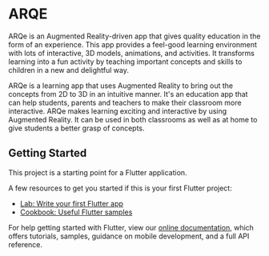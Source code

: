 # ARQE

ARQe is an Augmented Reality-driven app that gives quality education in the form of an experience. This app provides a feel-good learning environment with lots of interactive, 3D models, animations, and activities. It transforms learning into a fun activity by teaching important concepts and skills to children in a new and delightful way.

ARQe is a learning app that uses Augmented Reality to bring out the concepts from 2D to 3D in an intuitive manner. It's an education app that can help students, parents and teachers to make their classroom more interactive. ARQe makes learning exciting and interactive by using Augmented Reality. It can be used in both classrooms as well as at home to give students a better grasp of concepts.

## Getting Started

This project is a starting point for a Flutter application.

A few resources to get you started if this is your first Flutter project:

- [Lab: Write your first Flutter app](https://flutter.dev/docs/get-started/codelab)
- [Cookbook: Useful Flutter samples](https://flutter.dev/docs/cookbook)

For help getting started with Flutter, view our
[online documentation](https://flutter.dev/docs), which offers tutorials,
samples, guidance on mobile development, and a full API reference.
